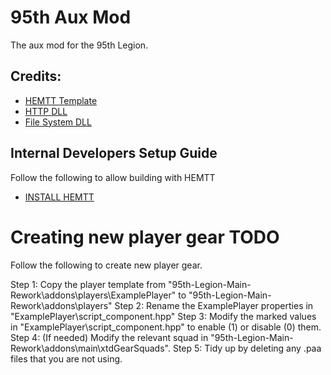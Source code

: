 # 95th Aux Mod
The aux mod for the 95th Legion.

## Credits:
- [HEMTT Template](https://github.com/TACHarsis/hemtt-mod-template)
- [HTTP DLL](https://github.com/dedmen/DAA_Mod)
- [File System DLL](https://github.com/Vindicta-Team/FileXT/wiki)

## Internal Developers Setup Guide
Follow the following to allow building with HEMTT

- [INSTALL HEMTT](https://brettmayson.github.io/HEMTT/installation.html)

# Creating new player gear TODO
Follow the following to create new player gear.

Step 1: Copy the player template from "95th-Legion-Main-Rework\addons\players\ExamplePlayer" to "95th-Legion-Main-Rework\addons\players"
Step 2: Rename the ExamplePlayer properties in "ExamplePlayer\script_component.hpp"
Step 3: Modify the marked values in "ExamplePlayer\script_component.hpp" to enable (1) or disable (0) them.
Step 4: (If needed) Modify the relevant squad in "95th-Legion-Main-Rework\addons\main\xtdGearSquads".
Step 5: Tidy up by deleting any .paa files that you are not using.
